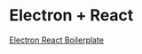 # Electron + React

[Electron React Boilerplate](https://github.com/chentsulin/electron-react-boilerplate)
